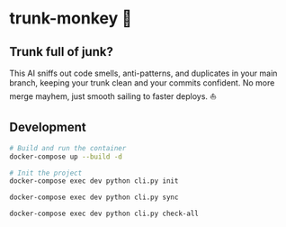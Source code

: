 # trunk-monkey 🐒

## Trunk full of junk?
This AI sniffs out code smells, anti-patterns, and duplicates in your main branch, keeping your trunk clean and your commits confident.  No more merge mayhem, just smooth sailing to faster deploys. ⛵

## Development
```bash
# Build and run the container
docker-compose up --build -d

# Init the project
docker-compose exec dev python cli.py init

docker-compose exec dev python cli.py sync

docker-compose exec dev python cli.py check-all

```
